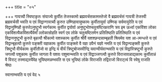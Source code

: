 +++
title = "०५"

+++
गायत्र्यौ स्विष्टकृतः संयाज्ये कुर्वीत तेजस्कामो ब्रह्मवर्चसकामस्तेजो
वै ब्रह्मवर्चसं गायत्री तेजस्वी ब्रह्मवर्चसी भवति य एवं
विद्वान्गायत्र्यौ कुरुत
उष्णिहावायुष्कामः कुर्वीतायुर्वा उष्णिक्
सर्वमायुरेति य एवं विद्वानुष्णिहौ कुरुतेऽनुष्टुभौ स्वर्गकामः कुर्वीत
द्वयोर्वा अनुष्टुभोश्चतुःषष्टिरक्षराणि त्रय इम ऊर्ध्वा एकविंशा
लोका एकविंशत्यैकविंशत्यैवेमाँ ल्लोकान्रोहति स्वर्ग एव लोके
चतुःषष्टितमेन प्रतितिष्ठति प्रतितिष्ठति य एवं
विद्वाननुष्टुभौ कुरुते बृहत्यौ श्रीकामो यशस्कामः कुर्वीत
श्रीर्वै यशश्छन्दसाम्बृहती श्रियमेव यश आ-त्मन्धत्ते य एवं
विद्वान्बृहत्यौ कुरुते पङ्क्ती यज्ञकामः कुर्वीत
पाङ्क्तो वै यज्ञ उपैनं यज्ञो नमति य एवं विद्वान्पङ्क्ती कुरुते
त्रिष्टुभौ वीर्यकामः कुर्वीतौजो वा इन्द्रि यं वीर्यं
त्रिष्टुबोजस्वीन्द्रि यवान्वीर्यवान्भवति य एवं
विद्वांस्त्रिष्टुभौ कुरुते जगत्यौ पशुकामः कुर्वीत जागता वै पशवः
पशुमान्भवति य एवं विद्वाञ्जगत्यौ कुरुते विराजावन्नाद्यकामः
कुर्वीतान्नं वै विराट् तस्माद्यस्यैवेह भूयिष्ठमन्नम्भवति स एव
भूयिष्ठं लोके विराजति तद्विराजो विराट्त्वं वि स्वेषु राजति
श्रेष्ठः 

स्वानाम्भवति य एवं वेद ५

 